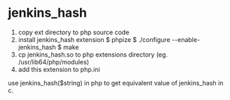 # jenkins_hash
1. copy ext directory to php source code
2. install jenkins_hash extension
$ phpize
$ ./configure --enable-jenkins_hash
$ make
3. cp jenkins_hash.so to php extensions directory (eg. /usr/lib64/php/modules)
4. add this extension to php.ini

use jenkins_hash($string) in php to get equivalent value of jenkins_hash in c.
